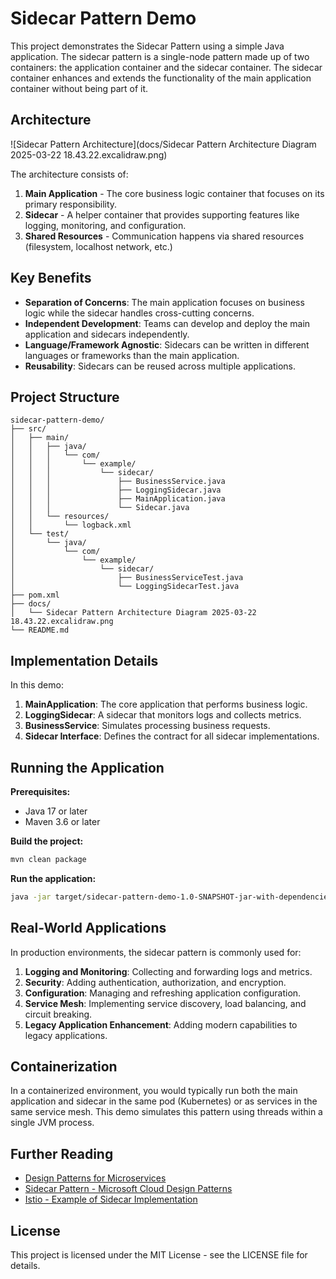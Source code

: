 # Sidecar Pattern Demo

This project demonstrates the Sidecar Pattern using a simple Java application. The sidecar pattern is a single-node pattern made up of two containers: the application container and the sidecar container. The sidecar container enhances and extends the functionality of the main application container without being part of it.

## Architecture

![Sidecar Pattern Architecture](docs/Sidecar Pattern Architecture Diagram 2025-03-22 18.43.22.excalidraw.png)

The architecture consists of:

1. **Main Application** - The core business logic container that focuses on its primary responsibility.
2. **Sidecar** - A helper container that provides supporting features like logging, monitoring, and configuration.
3. **Shared Resources** - Communication happens via shared resources (filesystem, localhost network, etc.)

## Key Benefits

- **Separation of Concerns**: The main application focuses on business logic while the sidecar handles cross-cutting concerns.
- **Independent Development**: Teams can develop and deploy the main application and sidecars independently.
- **Language/Framework Agnostic**: Sidecars can be written in different languages or frameworks than the main application.
- **Reusability**: Sidecars can be reused across multiple applications.

## Project Structure

```
sidecar-pattern-demo/
├── src/
│   ├── main/
│   │   ├── java/
│   │   │   └── com/
│   │   │       └── example/
│   │   │           └── sidecar/
│   │   │               ├── BusinessService.java
│   │   │               ├── LoggingSidecar.java
│   │   │               ├── MainApplication.java
│   │   │               └── Sidecar.java
│   │   └── resources/
│   │       └── logback.xml
│   └── test/
│       └── java/
│           └── com/
│               └── example/
│                   └── sidecar/
│                       ├── BusinessServiceTest.java
│                       └── LoggingSidecarTest.java
├── pom.xml
├── docs/
│   └── Sidecar Pattern Architecture Diagram 2025-03-22 18.43.22.excalidraw.png
└── README.md
```

## Implementation Details

In this demo:

1. **MainApplication**: The core application that performs business logic.
2. **LoggingSidecar**: A sidecar that monitors logs and collects metrics.
3. **BusinessService**: Simulates processing business requests.
4. **Sidecar Interface**: Defines the contract for all sidecar implementations.

## Running the Application

**Prerequisites:**
- Java 17 or later
- Maven 3.6 or later

**Build the project:**
```bash
mvn clean package
```

**Run the application:**
```bash
java -jar target/sidecar-pattern-demo-1.0-SNAPSHOT-jar-with-dependencies.jar
```

## Real-World Applications

In production environments, the sidecar pattern is commonly used for:

1. **Logging and Monitoring**: Collecting and forwarding logs and metrics.
2. **Security**: Adding authentication, authorization, and encryption.
3. **Configuration**: Managing and refreshing application configuration.
4. **Service Mesh**: Implementing service discovery, load balancing, and circuit breaking.
5. **Legacy Application Enhancement**: Adding modern capabilities to legacy applications.

## Containerization

In a containerized environment, you would typically run both the main application and sidecar in the same pod (Kubernetes) or as services in the same service mesh. This demo simulates this pattern using threads within a single JVM process.

## Further Reading

- [Design Patterns for Microservices](https://microservices.io/patterns/index.html)
- [Sidecar Pattern - Microsoft Cloud Design Patterns](https://docs.microsoft.com/en-us/azure/architecture/patterns/sidecar)
- [Istio - Example of Sidecar Implementation](https://istio.io/latest/docs/concepts/what-is-istio/)

## License

This project is licensed under the MIT License - see the LICENSE file for details.